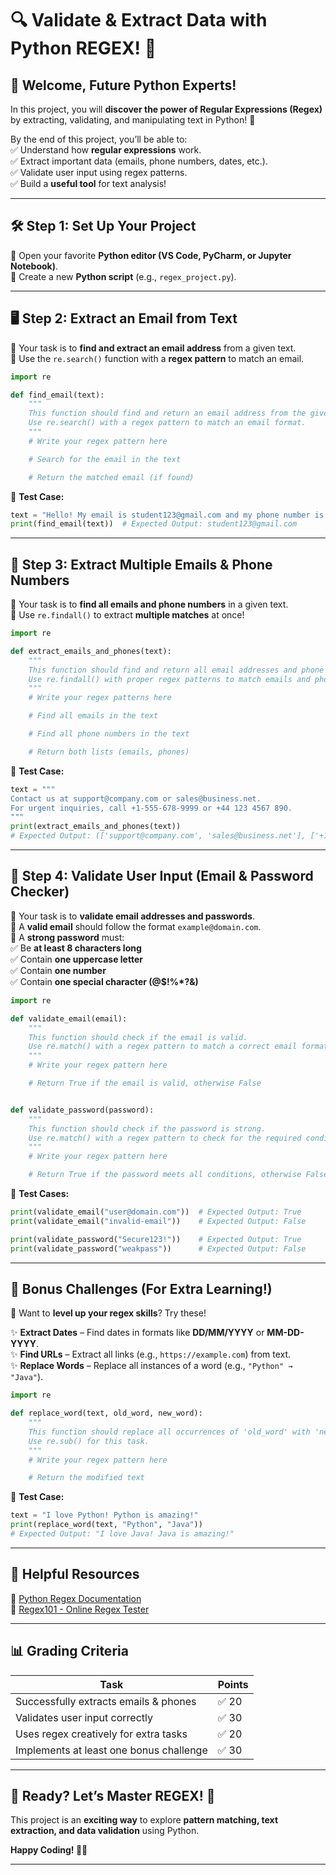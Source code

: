 # **🔍 Validate & Extract Data with Python REGEX! 📝**  

## **👋 Welcome, Future Python Experts!**  
In this project, you will **discover the power of Regular Expressions (Regex)** by extracting, validating, and manipulating text in Python! 🐍  

By the end of this project, you’ll be able to:  
✅ Understand how **regular expressions** work.  
✅ Extract important data (emails, phone numbers, dates, etc.).  
✅ Validate user input using regex patterns.  
✅ Build a **useful tool** for text analysis!  

---

## **🛠️ Step 1: Set Up Your Project**  
📌 Open your favorite **Python editor (VS Code, PyCharm, or Jupyter Notebook)**.  
📌 Create a new **Python script** (e.g., `regex_project.py`).  

---

## **🖥️ Step 2: Extract an Email from Text**  
🔹 Your task is to **find and extract an email address** from a given text.  
🔹 Use the `re.search()` function with a **regex pattern** to match an email.  

```python
import re

def find_email(text):
    """
    This function should find and return an email address from the given text.
    Use re.search() with a regex pattern to match an email format.
    """
    # Write your regex pattern here

    # Search for the email in the text

    # Return the matched email (if found)
```

📌 **Test Case:**  
```python
text = "Hello! My email is student123@gmail.com and my phone number is +359 888-123-456."
print(find_email(text))  # Expected Output: student123@gmail.com
```

---

## **🔢 Step 3: Extract Multiple Emails & Phone Numbers**  
🔹 Your task is to **find all emails and phone numbers** in a given text.  
🔹 Use `re.findall()` to extract **multiple matches** at once!  

```python
import re

def extract_emails_and_phones(text):
    """
    This function should find and return all email addresses and phone numbers from the given text.
    Use re.findall() with proper regex patterns to match emails and phone numbers.
    """
    # Write your regex patterns here

    # Find all emails in the text

    # Find all phone numbers in the text

    # Return both lists (emails, phones)
```

📌 **Test Case:**  
```python
text = """
Contact us at support@company.com or sales@business.net.
For urgent inquiries, call +1-555-678-9999 or +44 123 4567 890.
"""
print(extract_emails_and_phones(text))  
# Expected Output: (['support@company.com', 'sales@business.net'], ['+1-555-678-9999', '+44 123 4567 890'])
```

---

## **🔐 Step 4: Validate User Input (Email & Password Checker)**  
🔹 Your task is to **validate email addresses and passwords**.  
🔹 A **valid email** should follow the format `example@domain.com`.  
🔹 A **strong password** must:  
   ✅ Be **at least 8 characters long**  
   ✅ Contain **one uppercase letter**  
   ✅ Contain **one number**  
   ✅ Contain **one special character (@$!%*?&)**  

```python
import re

def validate_email(email):
    """
    This function should check if the email is valid.
    Use re.match() with a regex pattern to match a correct email format.
    """
    # Write your regex pattern here

    # Return True if the email is valid, otherwise False


def validate_password(password):
    """
    This function should check if the password is strong.
    Use re.match() with a regex pattern to check for the required conditions.
    """
    # Write your regex pattern here

    # Return True if the password meets all conditions, otherwise False
```

📌 **Test Cases:**  
```python
print(validate_email("user@domain.com"))  # Expected Output: True  
print(validate_email("invalid-email"))    # Expected Output: False  

print(validate_password("Secure123!"))    # Expected Output: True  
print(validate_password("weakpass"))      # Expected Output: False  
```

---

## **🎯 Bonus Challenges (For Extra Learning!)**  
🚀 Want to **level up your regex skills**? Try these!  

✨ **Extract Dates** – Find dates in formats like **DD/MM/YYYY** or **MM-DD-YYYY**.  
✨ **Find URLs** – Extract all links (e.g., `https://example.com`) from text.  
✨ **Replace Words** – Replace all instances of a word (e.g., `"Python" → "Java"`).  

```python
import re

def replace_word(text, old_word, new_word):
    """
    This function should replace all occurrences of 'old_word' with 'new_word' in the given text.
    Use re.sub() for this task.
    """
    # Write your regex pattern here

    # Return the modified text
```

📌 **Test Case:**  
```python
text = "I love Python! Python is amazing!"
print(replace_word(text, "Python", "Java"))  
# Expected Output: "I love Java! Java is amazing!"
```

---

## **📌 Helpful Resources**  
🔗 [Python Regex Documentation](https://docs.python.org/3/library/re.html)  
📖 [Regex101 - Online Regex Tester](https://regex101.com/)  

---

## **📊 Grading Criteria**  
| Task                                      | Points |
|-------------------------------------------|--------|
| Successfully extracts emails & phones     | ✅ 20  |
| Validates user input correctly            | ✅ 30  |
| Uses regex creatively for extra tasks     | ✅ 20  |
| Implements at least one bonus challenge   | ✅ 30  |

---

## **🎉 Ready? Let’s Master REGEX! 🚀**  
This project is an **exciting way** to explore **pattern matching, text extraction, and data validation** using Python.  

**Happy Coding! 🐍🔥**  

---
